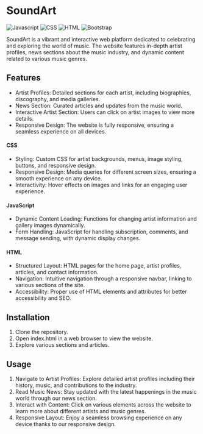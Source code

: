 # SoundArt
<img src="https://img.shields.io/badge/Javascript-FFE300?style=flat" alt="Javascript" /> <img src="https://img.shields.io/badge/CSS-008AFF?style=flat" alt="CSS" /> <img src="https://img.shields.io/badge/HTML-FF6400?style=flat" alt="HTML" /> <img src="https://img.shields.io/badge/Bootstrap-7700FF?style=flat" alt="Bootstrap" />

SoundArt is a vibrant and interactive web platform dedicated to celebrating and exploring the world of music. The website features in-depth artist profiles, news sections about the music industry, and dynamic content related to various music genres.



## Features

- Artist Profiles: Detailed sections for each artist, including biographies, discography, and media galleries.
- News Section: Curated articles and updates from the music world.
- Interactive Artist Section: Users can click on artist images to view more details.
- Responsive Design: The website is fully responsive, ensuring a seamless experience on all devices.

#### CSS
- Styling: Custom CSS for artist backgrounds, menus, image styling, buttons, and responsive design.
- Responsive Design: Media queries for different screen sizes, ensuring a smooth experience on any device.
- Interactivity: Hover effects on images and links for an engaging user experience.

#### JavaScript
- Dynamic Content Loading: Functions for changing artist information and gallery images dynamically.
- Form Handling: JavaScript for handling subscription, comments, and message sending, with dynamic display changes.

#### HTML
- Structured Layout: HTML pages for the home page, artist profiles, articles, and contact information.
- Navigation: Intuitive navigation through a responsive navbar, linking to various sections of the site.
- Accessibility: Proper use of HTML elements and attributes for better accessibility and SEO.
## Installation

1. Clone the repository.
2. Open index.html in a web browser to view the website.
3. Explore various sections and articles.
## Usage

1. Navigate to Artist Profiles: Explore detailed artist profiles including their history, music, and contributions to the industry.
2. Read Music News: Stay updated with the latest happenings in the music world through our news section.
3. Interact with Content: Click on various elements across the website to learn more about different artists and music genres.
4. Responsive Layout: Enjoy a seamless browsing experience on any device thanks to our responsive design.
